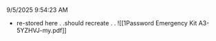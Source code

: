 9/5/2025 9:54:23 AM
 - re-stored here . .should recreate . .
![[1Password Emergency Kit A3-5YZHVJ-my.pdf]]